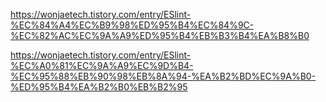 https://wonjaetech.tistory.com/entry/ESlint-%EC%84%A4%EC%B9%98%ED%95%B4%EC%84%9C-%EC%82%AC%EC%9A%A9%ED%95%B4%EB%B3%B4%EA%B8%B0

https://wonjaetech.tistory.com/entry/ESlint-%EC%A0%81%EC%9A%A9%EC%9D%B4-%EC%95%88%EB%90%98%EB%8A%94-%EA%B2%BD%EC%9A%B0-%ED%95%B4%EA%B2%B0%EB%B2%95

